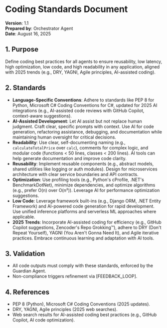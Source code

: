 # Coding Standards Document

**Version**: 1.1  
**Prepared by**: Orchestrator Agent  
**Date**: August 16, 2025

## 1. Purpose
Define coding best practices for all agents to ensure reusability, low latency, high optimization, low code, and high readability in any application, aligned with 2025 trends (e.g., DRY, YAGNI, Agile principles, AI-assisted coding).

## 2. Standards
- **Language-Specific Conventions**: Adhere to standards like PEP 8 for Python, Microsoft C# Coding Conventions for C#, updated for 2025 AI integrations (e.g., AI-assisted code reviews with GitHub Copilot, context-aware suggestions).
- **AI-Assisted Development**: Let AI assist but not replace human judgment. Craft clear, specific prompts with context. Use AI for code generation, refactoring assistance, debugging, and documentation while maintaining human oversight for critical decisions.
- **Readability**: Use clear, self-documenting naming (e.g., `calculateTotalPrice` over `calc`), comments for complex logic, and modular code (functions < 50 lines, classes < 200 lines). AI tools can help generate documentation and improve code clarity.
- **Reusability**: Implement reusable components (e.g., abstract models, shared utilities like logging or auth modules). Design for microservices architecture with clear service boundaries and API contracts.
- **Optimization**: Use profiling tools (e.g., Python's cProfile, .NET's BenchmarkDotNet), minimize dependencies, and optimize algorithms (e.g., prefer O(n) over O(n²)). Leverage AI for performance optimization suggestions.
- **Low Code**: Leverage framework built-ins (e.g., Django ORM, .NET Entity Framework) and AI-powered code generation for rapid development. Use unified inference platforms and serverless ML approaches where applicable.
- **2025 Trends**: Incorporate AI-assisted coding for efficiency (e.g., GitHub Copilot suggestions, Zencoder's Repo Grokking™), adhere to DRY (Don't Repeat Yourself), YAGNI (You Aren't Gonna Need It), and Agile iterative practices. Embrace continuous learning and adaptation with AI tools.

## 3. Validation
- All code outputs must comply with these standards, enforced by the Guardian Agent.
- Non-compliance triggers refinement via [FEEDBACK_LOOP].

## 4. References
- PEP 8 (Python), Microsoft C# Coding Conventions (2025 updates).
- DRY, YAGNI, Agile principles (2025 web searches).
- Web search results for AI-assisted coding best practices (e.g., GitHub Copilot, AI code optimization).